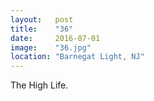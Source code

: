 ```yaml
---
layout:   post
title:    "36"
date:     2016-07-01
image:    "36.jpg"
location: "Barnegat Light, NJ"
---
```


The High Life.
